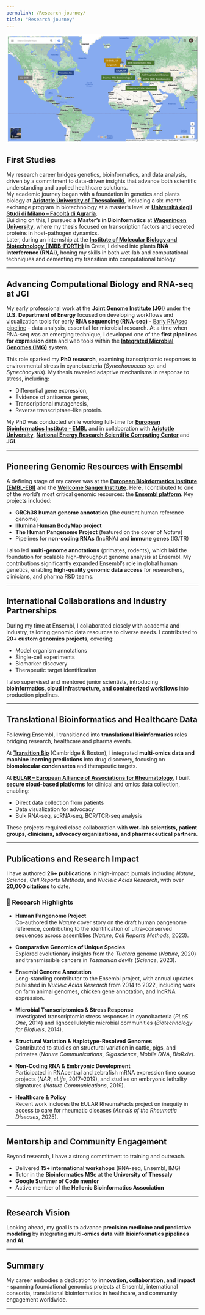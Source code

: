 ```yaml
---
permalink: /Research-journey/
title: "Research journey"
---
```


![Map of My Journey](/assets/images/me_map_2.jpg)

## First Studies
My research career bridges genetics, bioinformatics, and data analysis, driven by a commitment to data-driven insights that advance both scientific understanding and applied healthcare solutions.  
My academic journey began with a foundation in genetics and plants biology at **[Aristotle University of Thessaloniki](https://www.auth.gr/en/)**, including a six-month exchange program in biotechnology at a master’s level at **[Università degli Studi di Milano – Facoltà di Agraria](https://www.unimi.it/en)**.  
Building on this, I pursued a **Master’s in Bioinformatics** at **[Wageningen University](https://www.wur.nl/en.htm)**, where my thesis focused on transcription factors and secreted proteins in host-pathogen dynamics.  
Later, during an internship at the **[Institute of Molecular Biology and Biotechnology (IMBB-FORTH)](https://imbb.forth.gr/en/home/)** in Crete, I delved into plants **RNA interference (RNAi)**, honing my skills in both wet-lab and computational techniques and cementing my transition into computational biology.  

---

## Advancing Computational Biology and RNA-seq at JGI
My early professional work at the **[Joint Genome Institute (JGI)](https://jgi.doe.gov/)** under the **U.S. Department of Energy** focused on developing workflows and visualization tools for early **RNA sequencing (RNA-seq)** - [Early RNAseq pipeline](https://escholarship.org/content/qt0fz7q27j/qt0fz7q27j.pdf) - data analysis, essential for microbial research.  At a time when RNA-seq was an emerging technique, I developed one of the **first pipelines for expression data** and web tools within the **[Integrated Microbial Genomes (IMG)](https://img.jgi.doe.gov/)** system. 

This role sparked my **PhD research**, examining transcriptomic responses to environmental stress in cyanobacteria (*Synechococcus sp.* and *Synechocystis*). My thesis revealed adaptive mechanisms in response to stress, including:  
- Differential gene expression,  
- Evidence of antisense genes,  
- Transcriptional mutagenesis,  
- Reverse transcriptase–like protein.  

My PhD was conducted while working full-time for **[European Bioinformatics Institute - EMBL](https://www.ebi.ac.uk/)** and in collaboration with **[Aristotle University](https://www.auth.gr/en/school/bio-en/)**, **[National Energy Research Scientific Computing Center](http://nersc.gov/)** and **JGI**.  

---

## Pioneering Genomic Resources with Ensembl
A defining stage of my career was at the **[European Bioinformatics Institute (EMBL-EBI)](https://www.ebi.ac.uk/)** and the **[Wellcome Sanger Institute](https://www.sanger.ac.uk/)**. Here, I contributed to one of the world’s most critical genomic resources: the **[Ensembl platform](https://www.ensembl.org/)**. Key projects included:  

- **GRCh38 human genome annotation** (the current human reference genome)  
- **Illumina Human BodyMap project**  
- **The Human Pangenome Project** (featured on the cover of *Nature*)  
- Pipelines for **non-coding RNAs** (lncRNA) and **immune genes** (IG/TR)  

I also led **multi-genome annotations** (primates, rodents), which laid the foundation for scalable high-throughput genome analysis at Ensembl. My contributions significantly expanded Ensembl’s role in global human genetics, enabling **high-quality genomic data access** for researchers, clinicians, and pharma R&D teams.  

---

## International Collaborations and Industry Partnerships
During my time at Ensembl, I collaborated closely with academia and industry, tailoring genomic data resources to diverse needs. I contributed to **20+ custom genomics projects**, covering:  
- Model organism annotations  
- Single-cell experiments  
- Biomarker discovery  
- Therapeutic target identification  

I also supervised and mentored junior scientists, introducing **bioinformatics, cloud infrastructure, and containerized workflows** into production pipelines.  

---

## Translational Bioinformatics and Healthcare Data
Following Ensembl, I transitioned into **translational bioinformatics** roles bridging research, healthcare and pharma events.  

At **[Transition Bio](https://www.transition.bio/)** (Cambridge & Boston), I integrated **multi-omics data and machine learning predictions** into drug discovery, focusing on **biomolecular condensates** and therapeutic targets.  

At **[EULAR – European Alliance of Associations for Rheumatology](https://www.eular.org/)**, I built **secure cloud-based platforms** for clinical and omics data collection, enabling:  
- Direct data collection from patients
- Data visualization for advocacy
- Bulk RNA-seq, scRNA-seq, BCR/TCR-seq analysis  

These projects required close collaboration with **wet-lab scientists, patient groups, clinicians, advocacy organizations, and pharmaceutical partners**.  

---

## Publications and Research Impact

I have authored **26+ publications** in high-impact journals including *Nature*, *Science*, *Cell Reports Methods*, and *Nucleic Acids Research*, with over **20,000 citations** to date.

### 🔬 Research Highlights

- **Human Pangenome Project**  
  Co-authored the *Nature* cover story on the draft human pangenome reference, contributing to the identification of ultra-conserved sequences across assemblies (*Nature*, *Cell Reports Methods*, 2023).

- **Comparative Genomics of Unique Species**  
  Explored evolutionary insights from the *Tuatara* genome (*Nature*, 2020) and transmissible cancers in *Tasmanian devils* (*Science*, 2023).

- **Ensembl Genome Annotation**  
  Long-standing contributor to the Ensembl project, with annual updates published in *Nucleic Acids Research* from 2014 to 2022, including work on farm animal genomes, chicken gene annotation, and lncRNA expression.

- **Microbial Transcriptomics & Stress Response**  
  Investigated transcriptomic stress responses in cyanobacteria (*PLoS One*, 2014) and lignocellulolytic microbial communities (*Biotechnology for Biofuels*, 2014).

- **Structural Variation & Haplotype-Resolved Genomes**  
  Contributed to studies on structural variation in cattle, pigs, and primates (*Nature Communications*, *Gigascience*, *Mobile DNA*, *BioRxiv*).

- **Non-Coding RNA & Embryonic Development**  
  Participated in RNAcentral and zebrafish mRNA expression time course projects (*NAR*, *eLife*, 2017–2019), and studies on embryonic lethality signatures (*Nature Communications*, 2019).

- **Healthcare & Policy**  
  Recent work includes the EULAR RheumaFacts project on inequity in access to care for rheumatic diseases (*Annals of the Rheumatic Diseases*, 2025).

---

## Mentorship and Community Engagement
Beyond research, I have a strong commitment to training and outreach.  

- Delivered **15+ international workshops** (RNA-seq, Ensembl, IMG)  
- Tutor in the **Bioinformatics MSc** at the **University of Thessaly**  
- **Google Summer of Code mentor**  
- Active member of the **Hellenic Bioinformatics Association**  

---

## Research Vision
Looking ahead, my goal is to advance **precision medicine and predictive modeling** by integrating **multi-omics data** with **bioinformatics pipelines and AI**.  

--- 

## Summary
My career embodies a dedication to **innovation, collaboration, and impact** - spanning foundational genomics projects at Ensembl, international consortia, translational bioinformatics in healthcare, and community engagement worldwide.  

---

